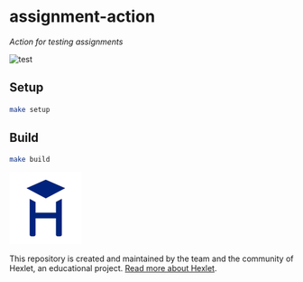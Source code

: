 # assignment-action

*Action for testing assignments*

![test](https://github.com/Hexlet/assignment-action/workflows/test/badge.svg)

## Setup

```bash
make setup
```

## Build

```bash
make build
```

[![Hexlet Ltd. logo](https://raw.githubusercontent.com/Hexlet/assets/master/images/hexlet_logo128.png)](https://hexlet.io/pages/about?utm_source=github&utm_medium=link&utm_campaign=n=assignment-action)

This repository is created and maintained by the team and the community of Hexlet, an educational project. [Read more about Hexlet](https://hexlet.io/pages/about?utm_source=github&utm_medium=link&utm_campaign==assignment-action).
